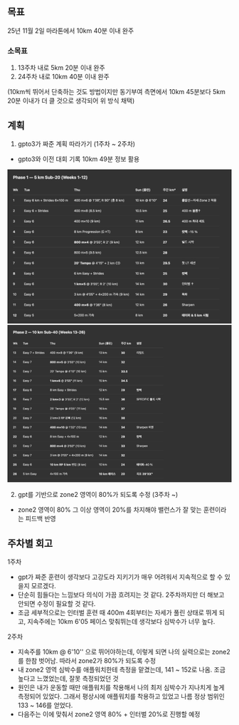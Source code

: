 ## 목표
25년 11월 2일 마라톤에서 10km 40분 이내 완주

### 소목표

1. 13주차 내로 5km 20분 이내 완주 
2. 24주차 내로 10km 40분 이내 완주

(10km씩 뛰어서 단축하는 것도 방법이지만 동기부여 측면에서 10km 45분보다 5km 20분 이내가 더 클 것으로 생각되어 위 방식 채택)


## 계획

1. gpto3가 짜준 계획 따라가기 (1주차 ~ 2주차)
- gpto3와 이전 대회 기록 10km 49분 정보 활용

![훈련 계획](./plans/훈련%20계획.png)
![훈련 계획](./plans/훈련%20계획2.png)


2. gpt를 기반으로 zone2 영역이 80%가 되도록 수정 (3주차 ~)
- zone2 영역이 80% 그 이상 영역이 20%를 차지해야 밸런스가 잘 맞는 훈련이라는 피드백 반영

## 주차별 회고

1주차
- gpt가 짜준 훈련이 생각보다 고강도라 지키기가 매우 어려워서 지속적으로 할 수 있을지 모르겠다.
- 단순히 힘들다는 느낌보다 의식이 가끔 흐려지는 것 같다. 2주차까지만 더 해보고 안되면 수정이 필요할 것 같다.
- 조금 세부적으로는 인터벌 훈련 때 400m 4회부터는 자세가 풀린 상태로 뛰게 되고, 지속주에는 10km 6'05 페이스 맞춰뛰는데 생각보다 심박수가 너무 높다.


2주차
- 지속주를 10km @ 6'10'' 으로 뛰어야하는데, 이렇게 되면 나의 실력으로는 zone2를 한참 벗어남. 따라서 zone2가 80%가 되도록 수정
- 내 zone2 영역 심박수를 애플워치한테 측정을 맡겼는데, 141 ~ 152로 나옴. 조금 높다고 느꼈었는데, 잘못 측정되었던 것
- 원인은 내가 운동할 때만 애플워치를 착용해서 나의 최저 심박수가 지나치게 높게 측정되어 있었다. 그래서 평상시에 애플워치를 착용하고 있었고 나름 정상 범위인 133 ~ 146를 얻었다.
- 다음주는 이에 맞춰서 zone2 영역 80% + 인터벌 20%로 진행할 예정